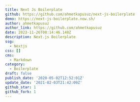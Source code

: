 ```yaml
---
title: Next Js Boilerplate
github: https://github.com/ahmetkapusuz/next-js-boilerplate
demo: https://next-js-boilerplate.now.sh/
author: ahmetkapusuz
author_link: https://github.com/ahmetkapusuz
date: 2023-11-26T08:14:46.148Z
description: Next.js Boilerplate
ssg:
  - Nextjs
css: []
cms:
  - Markdown
category:
  - Boilerplate
draft: false
publish_date: '2020-05-02T12:52:01Z'
update_date: '2021-02-03T21:42:09Z'
github_star: 1
github_fork: 1
---
```

